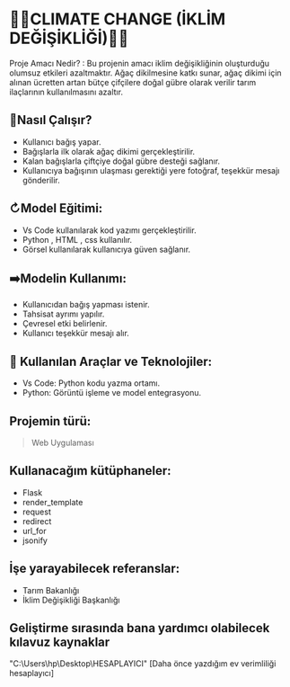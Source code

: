# 🌅🌅CLIMATE CHANGE (İKLİM DEĞİŞİKLİĞİ)🌅🌅

Proje Amacı Nedir? : Bu projenin amacı iklim değişikliğinin oluşturduğu olumsuz etkileri azaltmaktır. Ağaç dikilmesine katkı sunar, ağaç dikimi için alınan ücretten artan bütçe çifçilere doğal gübre olarak verilir tarım ilaçlarının kullanılmasını azaltır.

## 🔎Nasıl Çalışır?
* Kullanıcı bağış yapar.
* Bağışlarla ilk olarak ağaç dikimi gerçekleştirilir.
* Kalan bağışlarla çiftçiye doğal gübre desteği sağlanır.
* Kullanıcıya bağışının ulaşması gerektiği yere fotoğraf, teşekkür mesajı gönderilir.

## ↻Model Eğitimi:
* Vs Code kullanılarak kod yazımı gerçekleştirilir.
* Python , HTML , css kullanılır.
* Görsel kullanılarak kullanıcıya güven sağlanır.

## ➡️Modelin Kullanımı:
* Kullanıcıdan bağış yapması istenir.
* Tahsisat ayrımı yapılır.
* Çevresel etki belirlenir.
* Kullanıcı teşekkür mesajı alır.

## 🧰 Kullanılan Araçlar ve Teknolojiler:
* Vs Code: Python kodu yazma ortamı.
* Python: Görüntü işleme ve model entegrasyonu.

## Projemin türü:
> Web Uygulaması

## Kullanacağım kütüphaneler:
- Flask
- render_template
- request
- redirect
- url_for
- jsonify

## İşe yarayabilecek referanslar:
- Tarım Bakanlığı
- İklim Değişikliği Başkanlığı

## Geliştirme sırasında bana yardımcı olabilecek kılavuz kaynaklar
"C:\Users\hp\Desktop\HESAPLAYICI" [Daha önce yazdığım ev verimliliği hesaplayıcı]
